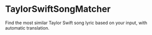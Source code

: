 # TaylorSwiftSongMatcher
Find the most similar Taylor Swift song lyric based on your input, with automatic translation.
